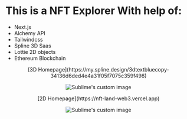 # This is a NFT Explorer With help of:
- Next.js
- Alchemy API
- Tailwindcss
- Spline 3D Saas
- Lottie 2D objects
- Ethereum Blockchain

<p align="center">[3D Homepage](https://my.spline.design/3dtextbluecopy-34136d6ded4e4a31f05f7075c359f498)</p>
<p align="center">
  <img src="https://drive.google.com/uc?export=download&id=1uPqgPKyPmb2oF1FuWLu7Rt-n8a2JK1I4" alt="Sublime's custom image"/>
</p>
<p align="center">[2D Homepage](https://nft-land-web3.vercel.app)</p>
<p align="center">
  <img src="https://drive.google.com/uc?export=download&id=1jrq88z4gPcobL28xjfw7mfW3J8YLtdyi" alt="Sublime's custom image"/>
</p>
